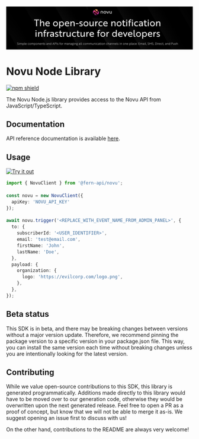 ![novu image](./static/hero.png)

# Novu Node Library

[![npm shield](https://img.shields.io/npm/v/@fern-api/novu)](https://www.npmjs.com/package/@fern-api/novu)

The Novu Node.js library provides access to the Novu API from JavaScript/TypeScript.

## Documentation

API reference documentation is available [here](https://docs.novu.co/overview/introduction/).

## Usage

[![Try it out](https://developer.stackblitz.com/img/open_in_stackblitz.svg)](https://stackblitz.com/edit/typescript-example-using-sdk-built-with-fern-6mblds?file=app.ts)

```typescript
import { NovuClient } from '@fern-api/novu';

const novu = new NovuClient({
  apiKey: 'NOVU_API_KEY'
});

await novu.trigger('<REPLACE_WITH_EVENT_NAME_FROM_ADMIN_PANEL>', {
  to: {
    subscriberId: '<USER_IDENTIFIER>',
    email: 'test@email.com',
    firstName: 'John',
    lastName: 'Doe',
  },
  payload: {
    organization: {
      logo: 'https://evilcorp.com/logo.png',
    },
  },
});
```

## Beta status

This SDK is in beta, and there may be breaking changes between versions without a major version update. Therefore, we recommend pinning the package version to a specific version in your package.json file. This way, you can install the same version each time without breaking changes unless you are intentionally looking for the latest version.

## Contributing

While we value open-source contributions to this SDK, this library is generated programmatically. Additions made directly to this library would have to be moved over to our generation code, otherwise they would be overwritten upon the next generated release. Feel free to open a PR as a proof of concept, but know that we will not be able to merge it as-is. We suggest opening an issue first to discuss with us!

On the other hand, contributions to the README are always very welcome!
